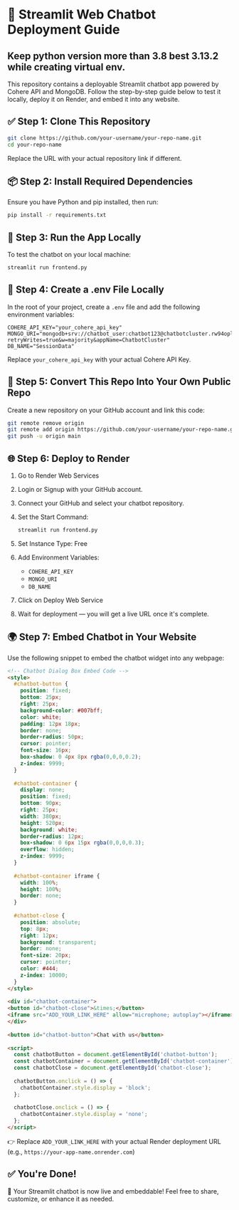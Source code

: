 # 💬 Streamlit Web Chatbot Deployment Guide
## Keep python version more than 3.8 best 3.13.2 while creating virtual env.
This repository contains a deployable Streamlit chatbot app powered by Cohere API and MongoDB. Follow the step-by-step guide below to test it locally, deploy it on Render, and embed it into any website.
 
## ✅ Step 1: Clone This Repository

```bash
git clone https://github.com/your-username/your-repo-name.git
cd your-repo-name
```

Replace the URL with your actual repository link if different.
 
## 📦 Step 2: Install Required Dependencies

Ensure you have Python and pip installed, then run:
 
```bash
pip install -r requirements.txt
```

## 🧪 Step 3: Run the App Locally

To test the chatbot on your local machine:
 
```bash
streamlit run frontend.py
```

## 🔐 Step 4: Create a .env File Locally

In the root of your project, create a `.env` file and add the following environment variables:
 
```env
COHERE_API_KEY="your_cohere_api_key"
MONGO_URI="mongodb+srv://chatbot_user:chatbot123@chatbotcluster.rw94opl.mongodb.net/?retryWrites=true&w=majority&appName=ChatbotCluster"
DB_NAME="SessionData"
```

Replace `your_cohere_api_key` with your actual Cohere API Key.
 
## 🚀 Step 5: Convert This Repo Into Your Own Public Repo

Create a new repository on your GitHub account and link this code:
 
```bash
git remote remove origin
git remote add origin https://github.com/your-username/your-repo-name.git
git push -u origin main
```

## 🌐 Step 6: Deploy to Render

1. Go to Render Web Services
 
2. Login or Signup with your GitHub account.
 
3. Connect your GitHub and select your chatbot repository.
 
4. Set the Start Command:
 
   ```bash
   streamlit run frontend.py
   ```

5. Set Instance Type: Free
 
6. Add Environment Variables:
   - `COHERE_API_KEY`
   - `MONGO_URI`
   - `DB_NAME`
 
7. Click on Deploy Web Service
 
8. Wait for deployment — you will get a live URL once it's complete.
 
## 🌍 Step 7: Embed Chatbot in Your Website

Use the following snippet to embed the chatbot widget into any webpage:
 
```html
<!-- Chatbot Dialog Box Embed Code -->
<style>
  #chatbot-button {
    position: fixed;
    bottom: 25px;
    right: 25px;
    background-color: #007bff;
    color: white;
    padding: 12px 18px;
    border: none;
    border-radius: 50px;
    cursor: pointer;
    font-size: 16px;
    box-shadow: 0 4px 8px rgba(0,0,0,0.2);
    z-index: 9999;
  }
 
  #chatbot-container {
    display: none;
    position: fixed;
    bottom: 90px;
    right: 25px;
    width: 380px;
    height: 520px;
    background: white;
    border-radius: 12px;
    box-shadow: 0 6px 15px rgba(0,0,0,0.3);
    overflow: hidden;
    z-index: 9999;
  }
 
  #chatbot-container iframe {
    width: 100%;
    height: 100%;
    border: none;
  }
 
  #chatbot-close {
    position: absolute;
    top: 8px;
    right: 12px;
    background: transparent;
    border: none;
    font-size: 20px;
    cursor: pointer;
    color: #444;
    z-index: 10000;
  }
</style>
 
<div id="chatbot-container">
<button id="chatbot-close">&times;</button>
<iframe src="ADD_YOUR_LINK_HERE" allow="microphone; autoplay"></iframe>
</div>
 
<button id="chatbot-button">Chat with us</button>
 
<script>
  const chatbotButton = document.getElementById('chatbot-button');
  const chatbotContainer = document.getElementById('chatbot-container');
  const chatbotClose = document.getElementById('chatbot-close');
 
  chatbotButton.onclick = () => {
    chatbotContainer.style.display = 'block';
  };
 
  chatbotClose.onclick = () => {
    chatbotContainer.style.display = 'none';  
  };
</script>
```

👉 Replace `ADD_YOUR_LINK_HERE` with your actual Render deployment URL
(e.g., `https://your-app-name.onrender.com`)
 
## ✅ You're Done!

🎉 Your Streamlit chatbot is now live and embeddable!
Feel free to share, customize, or enhance it as needed.
 